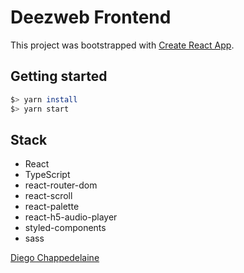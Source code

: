
# Deezweb Frontend

This project was bootstrapped with [Create React App](https://github.com/facebook/create-react-app).

## Getting started

```bash
$> yarn install
$> yarn start
```

## Stack

- React
- TypeScript
- react-router-dom
- react-scroll
- react-palette
- react-h5-audio-player
- styled-components
- sass

[Diego Chappedelaine](https://github.com/diegochappedelaine)
